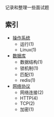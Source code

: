 

记录和整理一些面试题



## 索引

* [操作系统](./docs/操作系统.md)
  * 运行(1)
  * Linux(1)
* [数据库](./docs/数据库.md)
  * 数据结构(1)
  * 锁机制(1)
  * 匹配(1)
  * redis(1)
* [网络协议](./docs/网络协议.md)
  * 网络连接(2)
  * HTTP(4)
  * TCP(2)
  * 加密(1)

